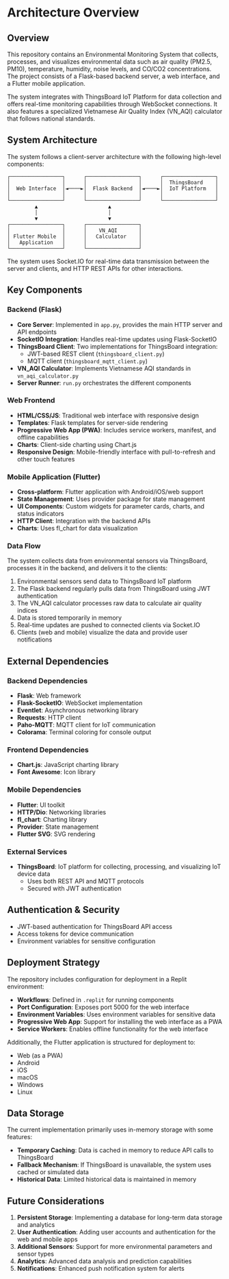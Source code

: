 # Architecture Overview

## Overview

This repository contains an Environmental Monitoring System that collects, processes, and visualizes environmental data such as air quality (PM2.5, PM10), temperature, humidity, noise levels, and CO/CO2 concentrations. The project consists of a Flask-based backend server, a web interface, and a Flutter mobile application.

The system integrates with ThingsBoard IoT Platform for data collection and offers real-time monitoring capabilities through WebSocket connections. It also features a specialized Vietnamese Air Quality Index (VN_AQI) calculator that follows national standards.

## System Architecture

The system follows a client-server architecture with the following high-level components:

```
┌─────────────────┐      ┌─────────────────┐      ┌─────────────────┐
│                 │      │                 │      │  ThingsBoard    │
│  Web Interface  │◄────►│  Flask Backend  │◄────►│  IoT Platform   │
│                 │      │                 │      │                 │
└─────────────────┘      └─────────────────┘      └─────────────────┘
         ▲                       ▲
         │                       │
         ▼                       ▼
┌─────────────────┐      ┌─────────────────┐
│                 │      │    VN_AQI       │
│ Flutter Mobile  │      │   Calculator    │
│   Application   │      │                 │
└─────────────────┘      └─────────────────┘
```

The system uses Socket.IO for real-time data transmission between the server and clients, and HTTP REST APIs for other interactions.

## Key Components

### Backend (Flask)

- **Core Server**: Implemented in `app.py`, provides the main HTTP server and API endpoints
- **SocketIO Integration**: Handles real-time updates using Flask-SocketIO
- **ThingsBoard Client**: Two implementations for ThingsBoard integration:
  - JWT-based REST client (`thingsboard_client.py`)
  - MQTT client (`thingsboard_mqtt_client.py`)
- **VN_AQI Calculator**: Implements Vietnamese AQI standards in `vn_aqi_calculator.py`
- **Server Runner**: `run.py` orchestrates the different components

### Web Frontend

- **HTML/CSS/JS**: Traditional web interface with responsive design
- **Templates**: Flask templates for server-side rendering
- **Progressive Web App (PWA)**: Includes service workers, manifest, and offline capabilities
- **Charts**: Client-side charting using Chart.js
- **Responsive Design**: Mobile-friendly interface with pull-to-refresh and other touch features

### Mobile Application (Flutter)

- **Cross-platform**: Flutter application with Android/iOS/web support
- **State Management**: Uses provider package for state management
- **UI Components**: Custom widgets for parameter cards, charts, and status indicators
- **HTTP Client**: Integration with the backend APIs
- **Charts**: Uses fl_chart for data visualization

### Data Flow

The system collects data from environmental sensors via ThingsBoard, processes it in the backend, and delivers it to the clients:

1. Environmental sensors send data to ThingsBoard IoT platform
2. The Flask backend regularly pulls data from ThingsBoard using JWT authentication
3. The VN_AQI calculator processes raw data to calculate air quality indices
4. Data is stored temporarily in memory
5. Real-time updates are pushed to connected clients via Socket.IO
6. Clients (web and mobile) visualize the data and provide user notifications

## External Dependencies

### Backend Dependencies

- **Flask**: Web framework
- **Flask-SocketIO**: WebSocket implementation
- **Eventlet**: Asynchronous networking library
- **Requests**: HTTP client
- **Paho-MQTT**: MQTT client for IoT communication
- **Colorama**: Terminal coloring for console output

### Frontend Dependencies

- **Chart.js**: JavaScript charting library
- **Font Awesome**: Icon library

### Mobile Dependencies

- **Flutter**: UI toolkit
- **HTTP/Dio**: Networking libraries
- **fl_chart**: Charting library
- **Provider**: State management
- **Flutter SVG**: SVG rendering

### External Services

- **ThingsBoard**: IoT platform for collecting, processing, and visualizing IoT device data
  - Uses both REST API and MQTT protocols
  - Secured with JWT authentication

## Authentication & Security

- JWT-based authentication for ThingsBoard API access
- Access tokens for device communication
- Environment variables for sensitive configuration

## Deployment Strategy

The repository includes configuration for deployment in a Replit environment:

- **Workflows**: Defined in `.replit` for running components
- **Port Configuration**: Exposes port 5000 for the web interface
- **Environment Variables**: Uses environment variables for sensitive data
- **Progressive Web App**: Support for installing the web interface as a PWA
- **Service Workers**: Enables offline functionality for the web interface

Additionally, the Flutter application is structured for deployment to:
- Web (as a PWA)
- Android
- iOS
- macOS
- Windows
- Linux

## Data Storage

The current implementation primarily uses in-memory storage with some features:

- **Temporary Caching**: Data is cached in memory to reduce API calls to ThingsBoard
- **Fallback Mechanism**: If ThingsBoard is unavailable, the system uses cached or simulated data
- **Historical Data**: Limited historical data is maintained in memory

## Future Considerations

1. **Persistent Storage**: Implementing a database for long-term data storage and analytics
2. **User Authentication**: Adding user accounts and authentication for the web and mobile apps
3. **Additional Sensors**: Support for more environmental parameters and sensor types
4. **Analytics**: Advanced data analysis and prediction capabilities
5. **Notifications**: Enhanced push notification system for alerts